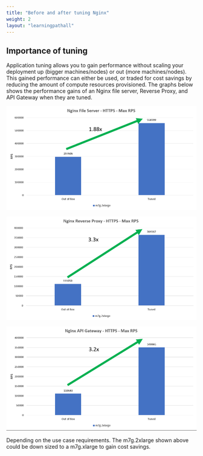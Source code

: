 ```yaml
---
title: "Before and after tuning Nginx"
weight: 2
layout: "learningpathall"
---
```


##  Importance of tuning

Application tuning allows you to gain performance without scaling your deployment up (bigger machines/nodes) or out (more machines/nodes). This gained performance can either be used, or traded for cost savings by reducing the amount of compute resources provisioned. The graphs below shows the performance gains of an Nginx file server, Reverse Proxy, and API Gateway when they are tuned.

![File Server Before and after Tuning](BeforeAndAfterFileServer.png)

![Reverse Proxy Before and after Tuning](BeforeAndAfterRP.png)

![API Gateway Before and after Tuning](BeforeAndAfterAPIGW.png)

Depending on the use case requirements. The m7g.2xlarge shown above could be down sized to a m7g.xlarge to gain cost savings.